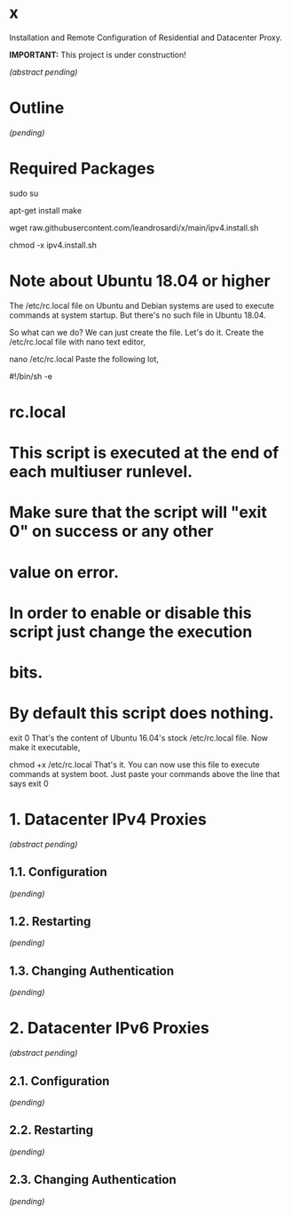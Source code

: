 # x

Installation and Remote Configuration of Residential and Datacenter Proxy.

**IMPORTANT:** This project is under construction!

*(abstract pending)*

# Outline

*(pending)*

# Required Packages

sudo su

apt-get install make

wget raw.githubusercontent.com/leandrosardi/x/main/ipv4.install.sh

chmod -x ipv4.install.sh

# Note about Ubuntu 18.04 or higher

The /etc/rc.local file on Ubuntu and Debian systems are used to execute commands at system startup. But there's no such file in Ubuntu 18.04.

So what can we do? We can just create the file. Let's do it. Create the /etc/rc.local file with nano text editor,

nano /etc/rc.local
Paste the following lot,

#!/bin/sh -e
#
# rc.local
#
# This script is executed at the end of each multiuser runlevel.
# Make sure that the script will "exit 0" on success or any other
# value on error.
#
# In order to enable or disable this script just change the execution
# bits.
#
# By default this script does nothing.

exit 0
That's the content of Ubuntu 16.04's stock /etc/rc.local file. Now make it executable,

chmod +x /etc/rc.local
That's it. You can now use this file to execute commands at system boot. Just paste your commands above the line that says exit 0

# 1. Datacenter IPv4 Proxies

*(abstract pending)*

## 1.1. Configuration

*(pending)*

## 1.2. Restarting

*(pending)*

## 1.3. Changing Authentication

*(pending)*

# 2. Datacenter IPv6 Proxies

*(abstract pending)*

## 2.1. Configuration

*(pending)*

## 2.2. Restarting

*(pending)*

## 2.3. Changing Authentication

*(pending)*
